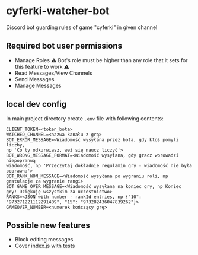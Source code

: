 # cyferki-watcher-bot
Discord bot guarding rules of game "cyferki" in given channel

## Required bot user permissions
- Manage Roles :warning: Bot's role must be higher than any role that it sets for this feature to work ⚠️
- Read Messages/View Channels
- Send Messages
- Manage Messages

## local dev config
In main project directory create `.env` file with following contents:
```
CLIENT_TOKEN=<token_bota>
WATCHED_CHANNEL=<nazwa kanału z grą>
BOT_ERROR_MESSAGE=<Wiadomość wysyłana przez bota, gdy ktoś pomyli liczby, 
np 'Co ty odkurwiasz, weź się naucz liczyć'>
BOT_WRONG_MESSAGE_FORMAT=<Wiadomość wysyłana, gdy gracz wprowadzi niepopranwą
wiadomość, np 'Przeczytaj dokładnie regulamin gry - wiadomość nie była poprawna'>
BOT_RANK_WON_MESSAGE=<Wiadomość wysyłana po wygraniu roli, np gratulacje za wygranie rangi>
BOT_GAME_OVER_MESSAGE=<Wiadomość wysyłana na koniec gry, np Koniec gry! Dziękuję wszystkim za uczestnictwo>
RANKS=<JSON with number - rankId entries, np {"10": "973271221112291409", "15": "973282436047839262"}> 
GAMEOVER_NUMBER=<numerek kończący grę>
```

## Possible new features
- Block editing messages
- Cover index.js with tests
